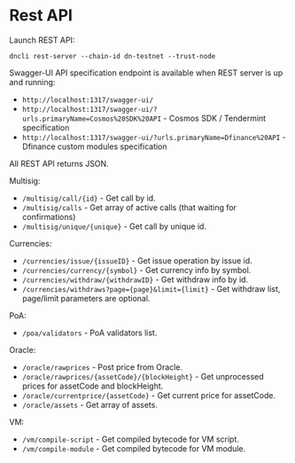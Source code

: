 # Rest API

Launch REST API:

    dncli rest-server --chain-id dn-testnet --trust-node

Swagger-UI API specification endpoint is available when REST server is up and running:
* `http://localhost:1317/swagger-ui/` 
* `http://localhost:1317/swagger-ui/?urls.primaryName=Cosmos%20SDK%20API` - Cosmos SDK / Tendermint specification 
* `http://localhost:1317/swagger-ui/?urls.primaryName=Dfinance%20API`     - Dfinance custom modules specification 

All REST API returns JSON.

Multisig:

* `/multisig/call/{id}` - Get call by id.
* `/multisig/calls` - Get array of active calls (that waiting for confirmations)
* `/multisig/unique/{unique}` - Get call by unique id.

Currencies:

* `/currencies/issue/{issueID}` - Get issue operation by issue id.
* `/currencies/currency/{symbol}` - Get currency info by symbol.
* `/currencies/withdraw/{withdrawID}` - Get withdraw info by id.
* `/currencies/withdraws?page={page}&limit={limit}` - Get withdraw list, page/limit parameters are optional.

PoA:

* `/poa/validators` - PoA validators list.

Oracle:
* `/oracle/rawprices` - Post price from Oracle.
* `/oracle/rawprices/{assetCode}/{blockHeight}` - Get unprocessed prices for assetCode and blockHeight.
* `/oracle/currentprice/{assetCode}` - Get current price for assetCode.
* `/oracle/assets` - Get array of assets.

VM:
* `/vm/compile-script` - Get compiled bytecode for VM script.
* `/vm/compile-module` - Get compiled bytecode for VM module.